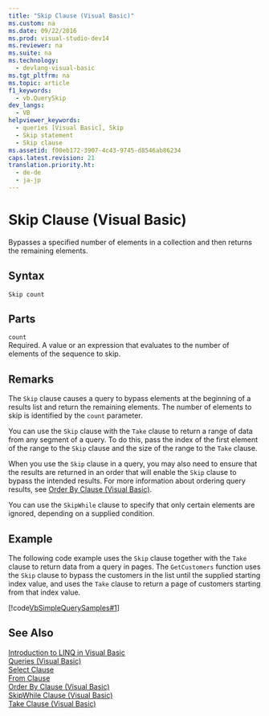 ```yaml
---
title: "Skip Clause (Visual Basic)"
ms.custom: na
ms.date: 09/22/2016
ms.prod: visual-studio-dev14
ms.reviewer: na
ms.suite: na
ms.technology: 
  - devlang-visual-basic
ms.tgt_pltfrm: na
ms.topic: article
f1_keywords: 
  - vb.QuerySkip
dev_langs: 
  - VB
helpviewer_keywords: 
  - queries [Visual Basic], Skip
  - Skip statement
  - Skip clause
ms.assetid: f00eb172-3907-4c43-9745-d8546ab86234
caps.latest.revision: 21
translation.priority.ht: 
  - de-de
  - ja-jp
---
```

# Skip Clause (Visual Basic)
Bypasses a specified number of elements in a collection and then returns the remaining elements.  
  
## Syntax  
  
```  
Skip count  
```  
  
## Parts  
 `count`  
 Required. A value or an expression that evaluates to the number of elements of the sequence to skip.  
  
## Remarks  
 The `Skip` clause causes a query to bypass elements at the beginning of a results list and return the remaining elements. The number of elements to skip is identified by the `count` parameter.  
  
 You can use the `Skip` clause with the `Take` clause to return a range of data from any segment of a query. To do this, pass the index of the first element of the range to the `Skip` clause and the size of the range to the `Take` clause.  
  
 When you use the `Skip` clause in a query, you may also need to ensure that the results are returned in an order that will enable the `Skip` clause to bypass the intended results. For more information about ordering query results, see [Order By Clause (Visual Basic)](../vs140/order-by-clause--visual-basic-.md).  
  
 You can use the `SkipWhile` clause to specify that only certain elements are ignored, depending on a supplied condition.  
  
## Example  
 The following code example uses the `Skip` clause together with the `Take` clause to return data from a query in pages. The `GetCustomers` function uses the `Skip` clause to bypass the customers in the list until the supplied starting index value, and uses the `Take` clause to return a page of customers starting from that index value.  
  
 [!code[VbSimpleQuerySamples#1](../vs140/codesnippet/VisualBasic/skip-clause--visual-basic-_1.vb)]
  
  
## See Also  
 [Introduction to LINQ in Visual Basic](../vs140/introduction-to-linq-in-visual-basic.md)   
 [Queries (Visual Basic)](../vs140/queries--visual-basic-.md)   
 [Select Clause](../vs140/select-clause--visual-basic-.md)   
 [From Clause](../vs140/from-clause--visual-basic-.md)   
 [Order By Clause (Visual Basic)](../vs140/order-by-clause--visual-basic-.md)   
 [SkipWhile Clause (Visual Basic)](../vs140/skip-while-clause--visual-basic-.md)   
 [Take Clause (Visual Basic)](../vs140/take-clause--visual-basic-.md)